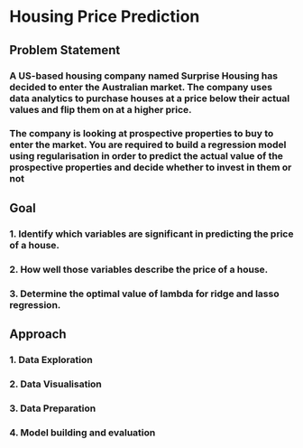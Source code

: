 # Housing Price Prediction 
## Problem Statement
### A US-based housing company named Surprise Housing has decided to enter the Australian market. The company uses data analytics to purchase houses at a price below their actual values and flip them on at a higher price.

### The company is looking at prospective properties to buy to enter the market. You are required to build a regression model using regularisation in order to predict the actual value of the prospective properties and decide whether to invest in them or not
## Goal

### 1. Identify which variables are significant in predicting the price of a house.
### 2. How well those variables describe the price of a house.
### 3. Determine the optimal value of lambda for ridge and lasso regression.
## Approach
### 1. Data Exploration
### 2. Data Visualisation
### 3. Data Preparation
### 4. Model building and evaluation
